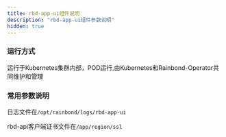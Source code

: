 ```yaml
---
title: rbd-app-ui组件说明
description: "rbd-app-ui组件参数说明"
hidden: true
---
```



### 运行方式
 
运行于Kubernetes集群内部，POD运行,由Kubernetes和Rainbond-Operator共同维护和管理


### 常用参数说明

日志文件在`/opt/rainbond/logs/rbd-app-ui`

rbd-api客户端证书文件在`/app/region/ssl`

